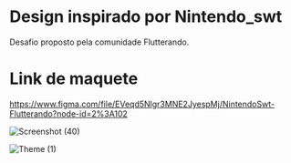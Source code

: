# Design inspirado por Nintendo_swt

Desafio proposto pela comunidade Flutterando.
# Link de maquete

https://www.figma.com/file/EVeqd5Nlgr3MNE2JyespMj/NintendoSwt-Flutterando?node-id=2%3A102

![Screenshot (40)](https://user-images.githubusercontent.com/61892998/107865881-d29b6780-6e49-11eb-9029-fedf03792699.png)

![Theme (1)](https://user-images.githubusercontent.com/61892998/107865818-412bf580-6e49-11eb-9341-e20b3c2833e1.png)
